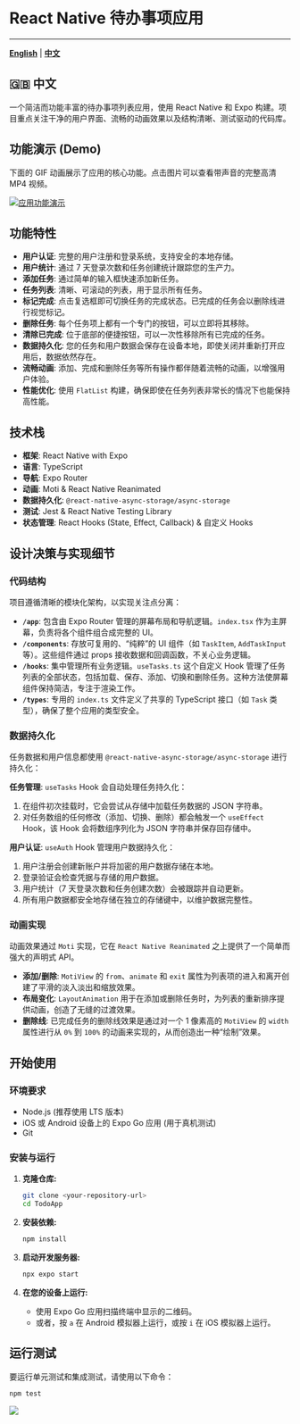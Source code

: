 # React Native 待办事项应用

---

[**English**](./README.md) | [**中文**](./README.zh-CN.md)

## 🇬🇧 中文

一个简洁而功能丰富的待办事项列表应用，使用 React Native 和 Expo 构建。项目重点关注干净的用户界面、流畅的动画效果以及结构清晰、测试驱动的代码库。

## 功能演示 (Demo)

下面的 GIF 动画展示了应用的核心功能。点击图片可以查看带声音的完整高清 MP4 视频。

[![应用功能演示](./docs/todo_demo.gif)](https://pub-0a4cfd1889fc48acafea1624679cfdef.r2.dev/todo_demo.mp4)

## 功能特性

-   **用户认证**: 完整的用户注册和登录系统，支持安全的本地存储。
-   **用户统计**: 通过 7 天登录次数和任务创建统计跟踪您的生产力。
-   **添加任务**: 通过简单的输入框快速添加新任务。
-   **任务列表**: 清晰、可滚动的列表，用于显示所有任务。
-   **标记完成**: 点击复选框即可切换任务的完成状态。已完成的任务会以删除线进行视觉标记。
-   **删除任务**: 每个任务项上都有一个专门的按钮，可以立即将其移除。
-   **清除已完成**: 位于底部的便捷按钮，可以一次性移除所有已完成的任务。
-   **数据持久化**: 您的任务和用户数据会保存在设备本地，即使关闭并重新打开应用后，数据依然存在。
-   **流畅动画**: 添加、完成和删除任务等所有操作都伴随着流畅的动画，以增强用户体验。
-   **性能优化**: 使用 `FlatList` 构建，确保即使在任务列表非常长的情况下也能保持高性能。

## 技术栈

-   **框架**: React Native with Expo
-   **语言**: TypeScript
-   **导航**: Expo Router
-   **动画**: Moti & React Native Reanimated
-   **数据持久化**: `@react-native-async-storage/async-storage`
-   **测试**: Jest & React Native Testing Library
-   **状态管理**: React Hooks (State, Effect, Callback) & 自定义 Hooks

## 设计决策与实现细节

### 代码结构

项目遵循清晰的模块化架构，以实现关注点分离：

-   **`/app`**: 包含由 Expo Router 管理的屏幕布局和导航逻辑。`index.tsx` 作为主屏幕，负责将各个组件组合成完整的 UI。
-   **`/components`**: 存放可复用的、“纯粹”的 UI 组件（如 `TaskItem`, `AddTaskInput` 等）。这些组件通过 props 接收数据和回调函数，不关心业务逻辑。
-   **`/hooks`**: 集中管理所有业务逻辑。`useTasks.ts` 这个自定义 Hook 管理了任务列表的全部状态，包括加载、保存、添加、切换和删除任务。这种方法使屏幕组件保持简洁，专注于渲染工作。
-   **`/types`**: 专用的 `index.ts` 文件定义了共享的 TypeScript 接口（如 `Task` 类型），确保了整个应用的类型安全。

### 数据持久化

任务数据和用户信息都使用 `@react-native-async-storage/async-storage` 进行持久化：

**任务管理**: `useTasks` Hook 会自动处理任务持久化：
1.  在组件初次挂载时，它会尝试从存储中加载任务数据的 JSON 字符串。
2.  对任务数组的任何修改（添加、切换、删除）都会触发一个 `useEffect` Hook，该 Hook 会将数组序列化为 JSON 字符串并保存回存储中。

**用户认证**: `useAuth` Hook 管理用户数据持久化：
1.  用户注册会创建新账户并将加密的用户数据存储在本地。
2.  登录验证会检查凭据与存储的用户数据。
3.  用户统计（7 天登录次数和任务创建次数）会被跟踪并自动更新。
4.  所有用户数据都安全地存储在独立的存储键中，以维护数据完整性。

### 动画实现

动画效果通过 `Moti` 实现，它在 `React Native Reanimated` 之上提供了一个简单而强大的声明式 API。
-   **添加/删除**: `MotiView` 的 `from`、`animate` 和 `exit` 属性为列表项的进入和离开创建了平滑的淡入淡出和缩放效果。
-   **布局变化**: `LayoutAnimation` 用于在添加或删除任务时，为列表的重新排序提供动画，创造了无缝的过渡效果。
-   **删除线**: 已完成任务的删除线效果是通过对一个 1 像素高的 `MotiView` 的 `width` 属性进行从 `0%` 到 `100%` 的动画来实现的，从而创造出一种“绘制”效果。

## 开始使用

### 环境要求

-   Node.js (推荐使用 LTS 版本)
-   iOS 或 Android 设备上的 Expo Go 应用 (用于真机测试)
-   Git

### 安装与运行

1.  **克隆仓库:**
    ```bash
    git clone <your-repository-url>
    cd TodoApp
    ```

2.  **安装依赖:**
    ```bash
    npm install
    ```

3.  **启动开发服务器:**
    ```bash
    npx expo start
    ```

4.  **在您的设备上运行:**
    -   使用 Expo Go 应用扫描终端中显示的二维码。
    -   或者，按 `a` 在 Android 模拟器上运行，或按 `i` 在 iOS 模拟器上运行。

## 运行测试

要运行单元测试和集成测试，请使用以下命令：
```bash
npm test
```

![](./docs/test_result.png)